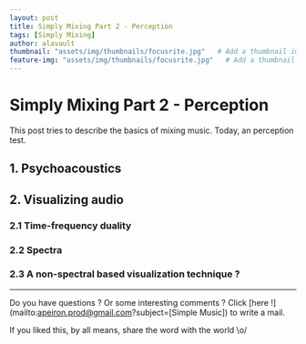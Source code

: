 ```yaml
---
layout: post
title: Simply Mixing Part 2 - Perception
tags: [Simply Mixing]
author: alavault
thumbnail: "assets/img/thumbnails/focusrite.jpg"   # Add a thumbnail image on blog view
feature-img: "assets/img/thumbnails/focusrite.jpg"   # Add a thumbnail image on blog view
---
```


# Simply Mixing Part 2 - Perception

This post tries to describe the basics of mixing music. Today, an perception test.

## 1. Psychoacoustics

## 2. Visualizing audio

### 2.1 Time-frequency duality

### 2.2 Spectra

### 2.3 A non-spectral based visualization technique ?

---

Do you have questions ? Or some interesting comments ? Click [here !](mailto:apeiron.prod@gmail.com?subject=[Simple Music]) to write a mail.

If you liked this, by all means, share the word with the world \o/


